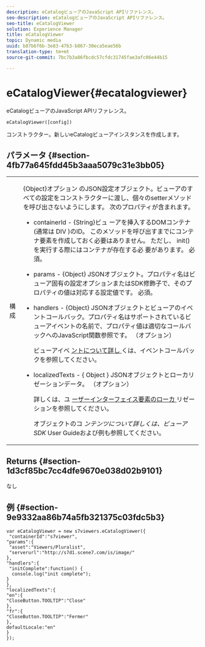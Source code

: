 ```yaml
---
description: eCatalogビューアのJavaScript APIリファレンス。
seo-description: eCatalogビューアのJavaScript APIリファレンス。
seo-title: eCatalogViewer
solution: Experience Manager
title: eCatalogViewer
topic: Dynamic media
uuid: b87b6f6b-3e83-47b3-b867-30eca5eae56b
translation-type: tm+mt
source-git-commit: 7bc7b3a86fbcdc57cfdc31745fae3afc06e44b15

---
```



# eCatalogViewer{#ecatalogviewer}

eCatalogビューアのJavaScript APIリファレンス。

`eCatalogViewer([config])`

コンストラクター。新しいeCatalogビューアインスタンスを作成します。

## パラメータ {#section-4fb77a645fdd45b3aaa5079c31e3bb05}

<table id="table_896DFF34A68A403DB93A6D597461A573"> 
 <tbody> 
  <tr> 
   <td colname="col1"> <p> <span class="codeph"> <span class="varname"> 構 </span> 成 </span> </p> </td> 
   <td colname="col2"> <p> <span class="codeph"> {Object}オプション </span> のJSON設定オブジェクト。ビューアのすべての設定をコンストラクターに渡し、個々のsetterメソッドを呼び出さないようにします。 次のプロパティが含まれます。 </p> <p> 
     <ul id="ul_266C711E8E75471E90C15F39A96A142F"> 
      <li id="li_71857BBD652243A094E936C2C8EA9702"> <p> <span class="codeph"> containerId </span> - <span class="codeph"> {String}ビュ </span> ーアを挿入するDOMコンテナ(通常は <span class="codeph"> DIV </span>)のID。 このメソッドを呼び出すまでにコンテナ要素を作成しておく必要はありません。 ただし、 <span class="codeph"> init()を実行する際にはコンテナが存在する必 </span> 要があります。 必須。 </p> </li> 
      <li id="li_3D28979F04274AC9B507B33D4275FC3A"> <p> <span class="codeph"> params </span> - <span class="codeph"> {Object} </span> JSONオブジェクト。プロパティ名はビューア固有の設定オプションまたはSDK修飾子で、そのプロパティの値は対応する設定値です。 必須。 </p> </li> 
      <li id="li_A40AC2167575415FB3383D070E27B9AB"> <p> <span class="codeph"> handlers </span> - <span class="codeph"> {Object} </span> JSONオブジェクトとビューアのイベントコールバック。プロパティ名はサポートされているビューアイベントの名前で、プロパティ値は適切なコールバックへのJavaScript関数参照です。 （オプション） </p> <p>ビューアイベ <a href="../../../c-html5-s7-aem-asset-viewers/c-html5-20-ecatalog-viewer-about/c-html5-20-ecatalog-viewer-event-callbacks.md#concept-0bf5ff877043468db58ac62a92d002b6" format="dita" scope="local"> ントについて詳し </a> くは、イベントコールバックを参照してください。 </p> </li> 
      <li id="li_FE5B330E98834CB08C16FCA694F31BE3"> <p> <span class="codeph"> localizedTexts </span> - { <span class="codeph"> Object </span>} JSONオブジェクトとローカリゼーションデータ。 （オプション） </p> <p>詳しくは、ユ <a href="../../../c-html5-s7-aem-asset-viewers/c-html5-20-ecatalog-viewer-about/c-html5-20-ecatalog-viewer-localization.md#concept-cbfc39344c494eb7b9f6a272cff0cc74" format="dita" scope="local"> ーザーインターフェイス要素のローカ </a> リゼーションを参照してください。 </p> <p>オブジェクトのコ <i>ンテンツについて詳しくは、ビューアSDK</i> User Guideおよび例も参照してください。 </p> </li> 
     </ul> </p> </td> 
  </tr> 
 </tbody> 
</table>

## Returns {#section-1d3cf85bc7cc4dfe9670e038d02b9101}

なし

## 例 {#section-9e9332aa86b74a5fb321375c03fdc5b3}

```
var eCatalogViewer = new s7viewers.eCatalogViewer({ 
 "containerId":"s7viewer", 
"params":{ 
 "asset":"Viewers/Pluralist", 
 "serverurl":"http://s7d1.scene7.com/is/image/" 
}, 
"handlers":{ 
 "initComplete":function() { 
  console.log("init complete"); 
} 
}, 
"localizedTexts":{ 
"en":{ 
"CloseButton.TOOLTIP":"Close" 
}, 
"fr":{ 
"CloseButton.TOOLTIP":"Fermer" 
}, 
defaultLocale:"en" 
} 
});
```

